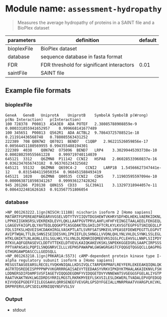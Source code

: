 # Module name: `assessment-hydropathy`

> Measures the average hydropathy of proteins in a SAINT file and a BioPlex dataset

| parameters | definition | default |
|------------|------------|---------|
| bioplexFile | BioPlex dataset | |
| database | sequence database in fasta format | |
| FDR | FDR threshold for significant interactors | 0.01 |
| saintFile | SAINT file | |

## Example file formats

### bioplexFile
```
GeneA	GeneB	UniprotA	UniprotB	SymbolA	SymbolB	p(Wrong)	p(No Interaction)	p(Interaction)
100	728378	P00813	A5A3E0	ADA	POTEF	2.38085788908859e-9	0.000331855941652957	0.999668141677489
100	345651	P00813	Q562R1	ADA	ACTBL2	9.78643725788521e-18	0.211914436568748	0.788085563431252
222389	708	Q8N7W2	Q07021	BEND7	C1QBP	2.96221526059856e-17	0.00564451180569955	0.994355488194301
222389	4038	Q8N7W2	O75096	BEND7	LRP4	3.30299445393738e-10	0.000280259555661228	0.999719740114039
645121	3312	Q6ZMN8	P11142	CCNI2	HSPA8	2.06028533960837e-16	0.0362347656743182	0.963765234325682
645121	55132	Q6ZMN8	Q659C4-2	CCNI2	LARP1B	1.54566627347441e-12	0.0315484115050354	0.968451588493419
645121	1020	Q6ZMN8	Q00535	CCNI2	CDK5	7.11903595597094e-10	0.0000638718598341267	0.999936127428262
945	201266	P20138	Q8N1S5	CD33	SLC39A11	3.13297318944057e-11	0.0864322481626163	0.913567751806054
```

### database
```
>NP_001263222.1|gn|NISCH:11188| nischarin isoform 2 [Homo sapiens]
MATARTFGPEREAEPAKEARVVGSELVDTYTVYIIQVTDGSHEWTVKHRYSDFHDLHEKLVAERKIDKNL
LPPKKIIGKNSRSLVEKREKDLEVYLQKLLAAFPGVTPRVLAHFLHFHFYEINGITAALAEELFEKGEQL
LGAGEVFAIGPLQLYAVTEQLQQGKPTCASGDAKTDLGHILDFTCRLKYLKVSGTEGPFGTSNIQEQLLP
FDLSIFKSLHQVEISHCDAKHIRGLVASKPTLATLSVRFSATSMKEVLVPEASEFDEWEPEGTTLEGPVT
AVIPTWQALTTLDLSHNSISEIDESVKLIPKIEFLDLSHNGLLVVDNLQHLYNLVHLDLSYNKLSSLEGL
HTKLGNIKTLNLAGNLLESLSGLHKLYSLVNLDLRDNRIEQMEEVRSIGSLPCLEHVSLLNNPLSIIPDY
RTKVLAQFGERASEVCLDDTVTTEKELDTVEVLKAIQKAKEVKSKLSNPEKKGGEDSRLSAAPCIRPSSS
PPTVAPASASLPQPILSNQGNRVCILLLVEPHSPAWAPWLGWGWGRGASTCFQQGQTQGGQCLLQAGPRG
GTHGRGAWPDASCCLLGEDSQLL
>NP_001263218.1|gn|PRKAR1A:5573| cAMP-dependent protein kinase type I-alpha regulatory subunit isoform a [Homo sapiens]
MESGSTAASEEARSLRECELYVQKHNIQALLKDSIVQLCTARPERPMAFLREYFERLEKEEAKQIQNLQK
AGTRTDSREDEISPPPPNPVVKGRRRRGAISAEVYTEEDAASYVRKVIPKDYKTMAALAKAIEKNVLFSH
LDDNERSDIFDAMFSVSFIAGETVIQQGDEGDNFYVIDQGETDVYVNNEWATSVGEGGSFGELALIYGTP
RAATVKAKTNVKLWGIDRDSYRRILMGSTLRKRKMYEEFLSKVSILESLDKWERLTVADALEPVQFEDGQ
KIVVQGEPGDEFFIILEGSAAVLQRRSENEEFVEVGRLGPSDYFGEIALLMNRPRAATVVARGPLKCVKL
DRPRFERVLGPCSDILKRNIQQYNSFVSLSV
```

### Output
* stdout